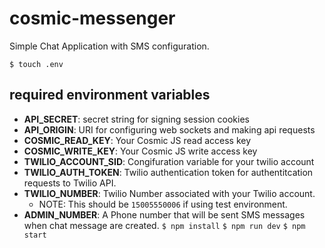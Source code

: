 # cosmic-messenger
Simple Chat Application with SMS configuration.

`$ touch .env`
## required environment variables
- __API_SECRET__: secret string for signing session cookies
- __API_ORIGIN__: URI for configuring web sockets and making api requests
- __COSMIC_READ_KEY__: Your Cosmic JS read access key
- __COSMIC_WRITE_KEY__: Your Cosmic JS write access key
- __TWILIO_ACCOUNT_SID__: Congifuration variable for your twilio account
- __TWILIO_AUTH_TOKEN__: Twilio authentication token for authentitcation requests to Twilio API.
- __TWILIO_NUMBER__: Twilio Number associated with your Twilio account.
  - NOTE: This should be `15005550006` if using test environment.
- __ADMIN_NUMBER__: A Phone number that will be sent SMS messages when chat message are created.
`$ npm install`
`$ npm run dev`
`$ npm start`